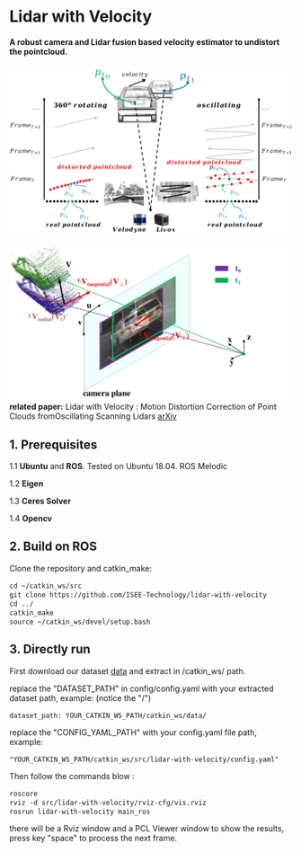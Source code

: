 # Lidar with Velocity

####  A robust camera and Lidar fusion based velocity estimator to undistort the pointcloud. 

![scanningPattern](./figs/scanningPattern.png)



**![vel_proj](./figs/vel_proj.png)related paper:** Lidar with Velocity : Motion Distortion Correction of Point Clouds fromOscillating Scanning Lidars [arXiv]()

## 1. Prerequisites

1.1 **Ubuntu** and **ROS**.  Tested on Ubuntu 18.04. ROS Melodic

1.2 **Eigen**

1.3 **Ceres Solver** 

1.4 **Opencv** 

## 2. Build on ROS

Clone the repository and catkin_make:

    cd ~/catkin_ws/src
    git clone https://github.com/ISEE-Technology/lidar-with-velocity
    cd ../
    catkin_make
    source ~/catkin_ws/devel/setup.bash



## 3. Directly run

First download our dataset [data](https://drive.google.com/drive/folders/1JEwnVVO84peunFiCXSc-T5QyK0gD3kAt?usp=sharing) and extract in /catkin_ws/ path.

replace the "DATASET_PATH" in config/config.yaml with your extracted dataset path, example: (notice the "/")

    dataset_path: YOUR_CATKIN_WS_PATH/catkin_ws/data/

replace the "CONFIG_YAML_PATH" with your config.yaml file path, example:

    "YOUR_CATKIN_WS_PATH/catkin_ws/src/lidar-with-velocity/config.yaml"

Then follow the commands blow :

    roscore
    rviz -d src/lidar-with-velocity/rviz-cfg/vis.rviz
    rosrun lidar-with-velocity main_ros

there will be a Rviz window and a PCL Viewer window to show the results, press key "space" to process the next frame.
